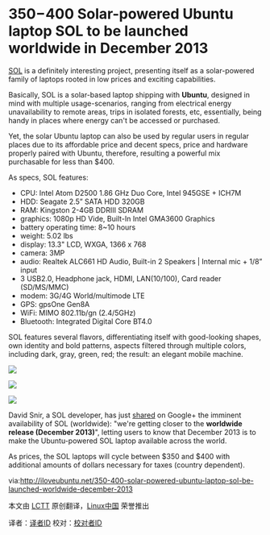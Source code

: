 $350-$400 Solar-powered Ubuntu laptop SOL to be launched worldwide in December 2013 
==========
[SOL](http://solaptop.com/en/products/laptops/) is a definitely interesting project, presenting itself as a solar-powered family of laptops rooted in low prices and exciting capabilities.

Basically, SOL is a solar-based laptop shipping with **Ubuntu**, designed in mind with multiple usage-scenarios, ranging from electrical energy unavailability to remote areas, trips in isolated forests, etc, essentially, being handy in places where energy can't be accessed or purchased.

Yet, the solar Ubuntu laptop can also be used by regular users in regular places due to its affordable price and decent specs, price and hardware properly paired with Ubuntu, therefore, resulting a powerful mix purchasable for less than $400.

As specs, SOL features:

- CPU: Intel Atom D2500 1.86 GHz Duo Core, Intel 945GSE + ICH7M
- HDD: Seagate 2.5” SATA HDD 320GB
- RAM: Kingston 2-4GB DDRIII SDRAM
- graphics: 1080p HD Vide, Built-In Intel GMA3600 Graphics
- battery operating time: 8~10 hours
- weight: 5.02 lbs
- display: 13.3" LCD, WXGA, 1366 x 768
- camera: 3MP
- audio: Realtek ALC661 HD Audio, Built-in 2 Speakers | Internal mic + 1/8” input
- 3 USB2.0, Headphone jack, HDMI, LAN(10/100), Card reader (SD/MS/MMC)
- modem: 3G/4G World/multimode LTE
- GPS: gpsOne Gen8A
- WiFi: MIMO 802.11b/gn (2.4/5GHz)
- Bluetooth: Integrated Digital Core BT4.0

SOL features several flavors, differentiating itself with good-looking shapes, own identity and bold patterns, aspects filtered through multiple colors, including dark, gray, green, red; the result: an elegant mobile machine.

![](http://iloveubuntu.net/pictures_me/sol%20laptop%201.jpg)

![](http://iloveubuntu.net/pictures_me/sol%20laptop%202.jpg)

![](http://iloveubuntu.net/pictures_me/sol%20laptop%203.jpg)

David Snir, a SOL developer, has just [shared](https://plus.google.com/109344265064351301756/posts/1F8DG57aBUy) on Google+ the imminent availability of SOL (worldwide): "we're getting closer to the **worldwide release (December 2013)**", letting users to know that December 2013 is to make the Ubuntu-powered SOL laptop available across the world.

As prices, the SOL laptops will cycle between $350 and $400 with additional amounts of dollars necessary for taxes (country dependent).

via:http://iloveubuntu.net/350-400-solar-powered-ubuntu-laptop-sol-be-launched-worldwide-december-2013

本文由 [LCTT][] 原创翻译，[Linux中国][] 荣誉推出

译者：[译者ID][] 校对：[校对者ID][]

[LCTT]:https://github.com/LCTT/TranslateProject
[Linux中国]:http://linux.cn/portal.php
[译者ID]:http://linux.cn/space/译者ID
[校对者ID]:http://linu.xnc/space/校对者ID

[1]:http://iloveubuntu.net/350-400-solar-powered-ubuntu-laptop-sol-be-launched-worldwide-december-2013
[2]:http://solaptop.com/en/products/laptops/
[3]:https://plus.google.com/109344265064351301756/posts/1F8DG57aBUy